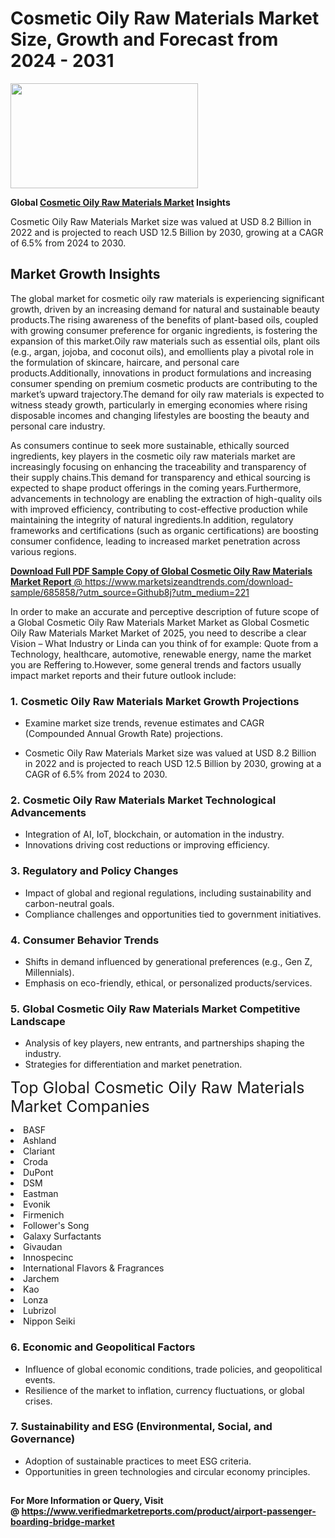 <H1>Cosmetic Oily Raw Materials Market Size, Growth and Forecast from 2024 - 2031</H1><img class="aligncenter size-medium wp-image-584254" src="https://thirdeyenews.in/wp-content/uploads/2024/09/Global-Market-Research-300x168.jpeg" alt="" width="300" height="168" /><p><strong>Global&nbsp;<a href="https://www.marketsizeandtrends.com/download-sample/685858/?utm_source=Github8j?utm_medium=221">Cosmetic Oily Raw Materials Market</a> Insights</strong></p><p>Cosmetic Oily Raw Materials Market size was valued at USD 8.2 Billion in 2022 and is projected to reach USD 12.5 Billion by 2030, growing at a CAGR of 6.5% from 2024 to 2030.</p><p><h2>Market Growth Insights</h2> <p>The global market for cosmetic oily raw materials is experiencing significant growth, driven by an increasing demand for natural and sustainable beauty products.The rising awareness of the benefits of plant-based oils, coupled with growing consumer preference for organic ingredients, is fostering the expansion of this market.Oily raw materials such as essential oils, plant oils (e.g., argan, jojoba, and coconut oils), and emollients play a pivotal role in the formulation of skincare, haircare, and personal care products.Additionally, innovations in product formulations and increasing consumer spending on premium cosmetic products are contributing to the market’s upward trajectory.The demand for oily raw materials is expected to witness steady growth, particularly in emerging economies where rising disposable incomes and changing lifestyles are boosting the beauty and personal care industry.</p> <p><a href="#"></a></p> <p>As consumers continue to seek more sustainable, ethically sourced ingredients, key players in the cosmetic oily raw materials market are increasingly focusing on enhancing the traceability and transparency of their supply chains.This demand for transparency and ethical sourcing is expected to shape product offerings in the coming years.Furthermore, advancements in technology are enabling the extraction of high-quality oils with improved efficiency, contributing to cost-effective production while maintaining the integrity of natural ingredients.In addition, regulatory frameworks and certifications (such as organic certifications) are boosting consumer confidence, leading to increased market penetration across various regions.</p> <p><a href="#"></p><p><span class=""><strong>Download Full PDF Sample Copy of Global Cosmetic Oily Raw Materials Market Report</strong> @ <a href="https://www.marketsizeandtrends.com/download-sample/685858/?utm_source=Github8j?utm_medium=221" target="_blank">https://www.marketsizeandtrends.com/download-sample/685858/?utm_source=Github8j?utm_medium=221</a></span></p><p>In order to make an accurate and perceptive description of future scope of a Global&nbsp;Cosmetic Oily Raw Materials Market Market as Global&nbsp;Cosmetic Oily Raw Materials Market Market of 2025, you need to describe a clear Vision &ndash; What Industry or Linda can you think of for example: Quote from a Technology, healthcare, automotive, renewable energy, name the market you are Reffering to.However, some general trends and factors usually impact market reports and their future outlook include:</p><h3>1.&nbsp;<strong>Cosmetic Oily Raw Materials Market Growth Projections</strong></h3><ul><li>Examine market size trends, revenue estimates and CAGR (Compounded Annual Growth Rate) projections.</li><li><p>Cosmetic Oily Raw Materials Market size was valued at USD 8.2 Billion in 2022 and is projected to reach USD 12.5 Billion by 2030, growing at a CAGR of 6.5% from 2024 to 2030.</p></li></ul><h3>2.&nbsp;<strong>Cosmetic Oily Raw Materials Market Technological Advancements</strong></h3><ul><li>Integration of AI, IoT, blockchain, or automation in the industry.</li><li>Innovations driving cost reductions or improving efficiency.</li></ul><h3>3.&nbsp;<strong>Regulatory and Policy Changes</strong></h3><ul><li>Impact of global and regional regulations, including sustainability and carbon-neutral goals.</li><li>Compliance challenges and opportunities tied to government initiatives.</li></ul><h3>4.&nbsp;<strong>Consumer Behavior Trends</strong></h3><ul><li>Shifts in demand influenced by generational preferences (e.g., Gen Z, Millennials).</li><li>Emphasis on eco-friendly, ethical, or personalized products/services.</li></ul><h3>5.&nbsp;<strong>Global Cosmetic Oily Raw Materials Market Competitive Landscape</strong></h3><ul><li>Analysis of key players, new entrants, and partnerships shaping the industry.</li><li>Strategies for differentiation and market penetration.</li></ul><p data-pm-slice="1 1 []"><span style="color: inherit; font-family: inherit; font-size: 25px;">Top Global Cosmetic Oily Raw Materials Market Companies</span></p><div class="" data-test-id=""><p><li>BASF</li><li> Ashland</li><li> Clariant</li><li> Croda</li><li> DuPont</li><li> DSM</li><li> Eastman</li><li> Evonik</li><li> Firmenich</li><li> Follower's Song</li><li> Galaxy Surfactants</li><li> Givaudan</li><li> Innospecinc</li><li> International Flavors & Fragrances</li><li> Jarchem</li><li> Kao</li><li> Lonza</li><li> Lubrizol</li><li> Nippon Seiki</li></p></div><h3>6.&nbsp;<strong>Economic and Geopolitical Factors</strong></h3><ul><li>Influence of global economic conditions, trade policies, and geopolitical events.</li><li>Resilience of the market to inflation, currency fluctuations, or global crises.</li></ul><h3>7.&nbsp;<strong>Sustainability and ESG (Environmental, Social, and Governance)</strong></h3><ul><li>Adoption of sustainable practices to meet ESG criteria.</li><li>Opportunities in green technologies and circular economy principles.</li></ul><h2><strong style="font-size: 14px;">For More Information or Query, Visit @&nbsp;</strong><a style="background-color: #ffffff; font-size: 14px;" href="https://www.marketsizeandtrends.com/report/cosmetic-oily-raw-materials-market/" target="_blank">https://www.verifiedmarketreports.com/product/airport-passenger-boarding-bridge-market</a></h2>